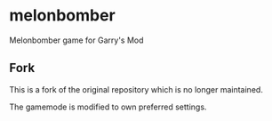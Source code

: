 # melonbomber

Melonbomber game for Garry's Mod

## Fork

This is a fork of the original repository which is no longer maintained.

The gamemode is modified to own preferred settings.
